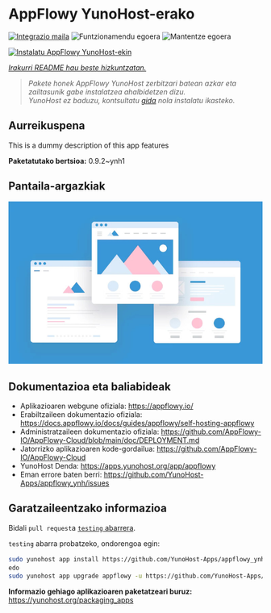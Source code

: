 <!--
Ohart ongi: README hau automatikoki sortu da <https://github.com/YunoHost/apps/tree/master/tools/readme_generator>ri esker
EZ editatu eskuz.
-->

# AppFlowy YunoHost-erako

[![Integrazio maila](https://apps.yunohost.org/badge/integration/appflowy)](https://ci-apps.yunohost.org/ci/apps/appflowy/)
![Funtzionamendu egoera](https://apps.yunohost.org/badge/state/appflowy)
![Mantentze egoera](https://apps.yunohost.org/badge/maintained/appflowy)

[![Instalatu AppFlowy YunoHost-ekin](https://install-app.yunohost.org/install-with-yunohost.svg)](https://install-app.yunohost.org/?app=appflowy)

*[Irakurri README hau beste hizkuntzatan.](./ALL_README.md)*

> *Pakete honek AppFlowy YunoHost zerbitzari batean azkar eta zailtasunik gabe instalatzea ahalbidetzen dizu.*  
> *YunoHost ez baduzu, kontsultatu [gida](https://yunohost.org/install) nola instalatu ikasteko.*

## Aurreikuspena

This is a dummy description of this app features


**Paketatutako bertsioa:** 0.9.2~ynh1

## Pantaila-argazkiak

![AppFlowy(r)en pantaila-argazkia](./doc/screenshots/example.jpg)

## Dokumentazioa eta baliabideak

- Aplikazioaren webgune ofiziala: <https://appflowy.io/>
- Erabiltzaileen dokumentazio ofiziala: <https://docs.appflowy.io/docs/guides/appflowy/self-hosting-appflowy>
- Administratzaileen dokumentazio ofiziala: <https://github.com/AppFlowy-IO/AppFlowy-Cloud/blob/main/doc/DEPLOYMENT.md>
- Jatorrizko aplikazioaren kode-gordailua: <https://github.com/AppFlowy-IO/AppFlowy-Cloud>
- YunoHost Denda: <https://apps.yunohost.org/app/appflowy>
- Eman errore baten berri: <https://github.com/YunoHost-Apps/appflowy_ynh/issues>

## Garatzaileentzako informazioa

Bidali `pull request`a [`testing` abarrera](https://github.com/YunoHost-Apps/appflowy_ynh/tree/testing).

`testing` abarra probatzeko, ondorengoa egin:

```bash
sudo yunohost app install https://github.com/YunoHost-Apps/appflowy_ynh/tree/testing --debug
edo
sudo yunohost app upgrade appflowy -u https://github.com/YunoHost-Apps/appflowy_ynh/tree/testing --debug
```

**Informazio gehiago aplikazioaren paketatzeari buruz:** <https://yunohost.org/packaging_apps>

